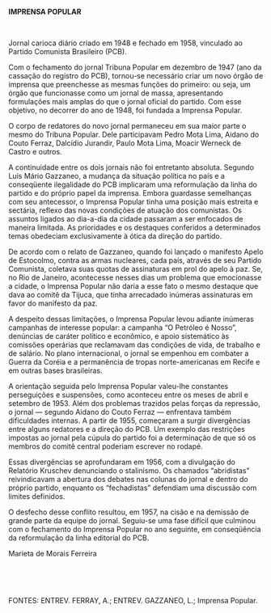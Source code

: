 **IMPRENSA POPULAR**

 

Jornal carioca diário criado em 1948 e fechado em 1958, vinculado ao
Partido Comunista Brasileiro (PCB).

Com o fechamento do jornal Tribuna Popular em dezembro de 1947 (ano da
cassação do registro do PCB), tornou-se necessário criar um novo órgão
de imprensa que preenchesse as mesmas funções do primeiro: ou seja, um
órgão que funcionasse como um jornal de massa, apresentando formulações
mais amplas do que o jornal oficial do partido. Com esse objetivo, no
decorrer do ano de 1948, foi fundada a Imprensa Popular.

O corpo de redatores do novo jornal permaneceu em sua maior parte o
mesmo do Tribuna Popular. Dele participavam Pedro Mota Lima, Aidano do
Couto Ferraz, Dalcídio Jurandir, Paulo Mota Lima, Moacir Werneck de
Castro e outros.

A continuidade entre os dois jornais não foi entretanto absoluta.
Segundo Luís Mário Gazzaneo, a mudança da situação política no país e a
conseqüente ilegalidade do PCB implicaram uma reformulação da linha do
partido e do próprio papel da imprensa. Embora guardasse semelhanças com
seu antecessor, o Imprensa Popular tinha uma posição mais estreita e
sectária, reflexo das novas condições de atuação dos comunistas. Os
assuntos ligados ao dia-a-dia da cidade passaram a ser enfocados de
maneira limitada. As prioridades e os destaques conferidos a
determinados temas obedeciam exclusivamente à ótica da direção do
partido.

De acordo com o relato de Gazzaneo, quando foi lançado o manifesto Apelo
de Estocolmo, contra as armas nucleares, cada país, através de seu
Partido Comunista, coletava suas quotas de assinaturas em prol do apelo
à paz. Se, no Rio de Janeiro, acontecesse nesses dias um problema que
emocionasse a cidade, o Imprensa Popular não daria a esse fato o mesmo
destaque que dava ao comitê da Tijuca, que tinha arrecadado inúmeras
assinaturas em favor do manifesto da paz.

A despeito dessas limitações, o Imprensa Popular levou adiante inúmeras
campanhas de interesse popular: a campanha “O Petróleo é Nosso”,
denúncias de caráter político e econômico, e apoio sistemático às
comissões operárias que reclamavam das condições de vida, de trabalho e
de salário. No plano internacional, o jornal se empenhou em combater a
Guerra da Coréia e a permanência de tropas norte-americanas em Recife e
em outras bases brasileiras.

A orientação seguida pelo Imprensa Popular valeu-lhe constantes
perseguições e suspensões, como aconteceu entre os meses de abril e
setembro de 1953. Além dos problemas trazidos pelas forças da repressão,
o jornal — segundo Aidano do Couto Ferraz — enfrentava também
dificuldades internas. A partir de 1955, começaram a surgir divergências
entre alguns redatores e a direção do PCB. Um exemplo das restrições
impostas ao jornal pela cúpula do partido foi a determinação de que só
os membros do comitê central poderiam escrever no rodapé.

Essas divergências se aprofundaram em 1956, com a divulgação do
Relatório Kruschev denunciando o stalinismo. Os chamados “abridistas”
reivindicavam a abertura dos debates nas colunas do jornal e dentro do
próprio partido, enquanto os “fechadistas” defendiam uma discussão com
limites definidos.

O desfecho desse conflito resultou, em 1957, na cisão e na demissão de
grande parte da equipe do jornal. Seguiu-se uma fase difícil que
culminou com o fechamento do Imprensa Popular no ano seguinte, em
conseqüência da reformulação da linha editorial do PCB.

Marieta de Morais Ferreira

 

 

FONTES: ENTREV. FERRAY, A.; ENTREV. GAZZANEO, L.; Imprensa Popular.

 
